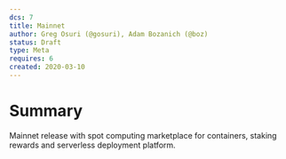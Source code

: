 ```yaml
---
dcs: 7
title: Mainnet
author: Greg Osuri (@gosuri), Adam Bozanich (@boz)
status: Draft
type: Meta
requires: 6
created: 2020-03-10
---
```


# Summary

Mainnet release with spot computing marketplace for containers, staking rewards and serverless deployment platform. 
